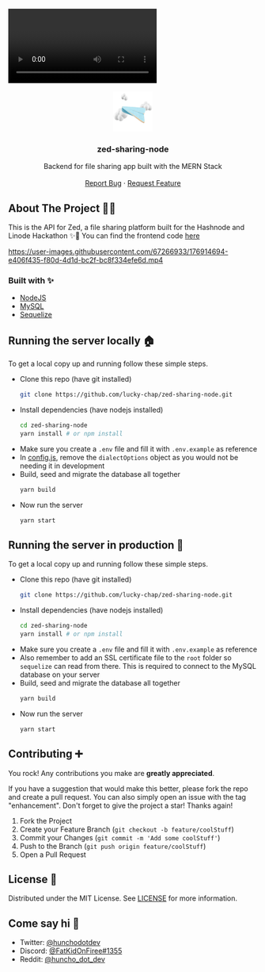 <video src='public/zed-showcase.mp4'></video> <br />

<div align="center">
  <a href="https://github.com/lucky-chap/zed-sharing-node/">
    <img src="./android-chrome-512x512.png" alt="Logo" width="80" height="80">
  </a>

  <h3 align="center">zed-sharing-node</h3>

  <p align="center">
    Backend for file sharing app built with the MERN Stack
    <br />
    <br />
    <a href="https://github.com/lucky-chap/zed-sharing-node/issues">Report Bug</a>
    ·
    <a href="https://github.com/lucky-chap/zed-sharing-node/issues">Request Feature</a>
  </p>
</div>

<!-- ABOUT THE PROJECT -->

## About The Project 😶‍🌫️

This is the API for Zed, a file sharing platform built for the Hashnode and Linode Hackathon ✨🎉 You can find the
frontend code [here](https://github.com/lucky-chap/zed-sharing-react)




https://user-images.githubusercontent.com/67266933/176914694-e406f435-f80d-4d1d-bc2f-bc8f334efe6d.mp4


### Built with ✨

- [NodeJS](https://nodejs.org/en/)
- [MySQL](https://www.mysql.com/)
- [Sequelize](https://sequelize.org/)

<!-- GETTING STARTED -->

## Running the server locally 🏠

To get a local copy up and running follow these simple steps.

- Clone this repo (have git installed)
  ```sh
  git clone https://github.com/lucky-chap/zed-sharing-node.git
  ```
- Install dependencies (have nodejs installed)
  ```sh
  cd zed-sharing-node
  yarn install # or npm install
  ```
- Make sure you create a `.env` file and fill it with `.env.example` as reference
- In [config.js](./config/config.js), remove the `dialectOptions` object as you would not be needing
  it in development
- Build, seed and migrate the database all together
  ```sh
  yarn build
  ```
- Now run the server
  ```sh
  yarn start
  ```

## Running the server in production 🏨

To get a local copy up and running follow these simple steps.

- Clone this repo (have git installed)
  ```sh
  git clone https://github.com/lucky-chap/zed-sharing-node.git
  ```
- Install dependencies (have nodejs installed)
  ```sh
  cd zed-sharing-node
  yarn install # or npm install
  ```
- Make sure you create a `.env` file and fill it with `.env.example` as reference
- Also remember to add an SSL certificate file to the `root` folder so `sequelize` can read from
  there. This is required to connect to the MySQL database on your server
- Build, seed and migrate the database all together
  ```sh
  yarn build
  ```
- Now run the server
  ```sh
  yarn start
  ```

<!-- CONTRIBUTING -->

## Contributing ➕

You rock! Any contributions you make are **greatly appreciated**.

If you have a suggestion that would make this better, please fork the repo and create a pull
request. You can also simply open an issue with the tag "enhancement". Don't forget to give the
project a star! Thanks again!

1. Fork the Project
2. Create your Feature Branch (`git checkout -b feature/coolStuff`)
3. Commit your Changes (`git commit -m 'Add some coolStuff'`)
4. Push to the Branch (`git push origin feature/coolStuff`)
5. Open a Pull Request

<!-- LICENSE -->

## License 📜

Distributed under the MIT License. See [LICENSE](./LICENSE) for more information.

<!-- CONTACT -->

## Come say hi 👋

- Twitter: [@hunchodotdev](https://twitter.com/hunchodotdev)
- Discord: [@FatKidOnFiree#1355](https://discordapp.com/users/FatKidOnFiree#1355)
- Reddit: [@huncho_dot_dev](https://www.reddit.com/user/huncho_dot_dev/)
